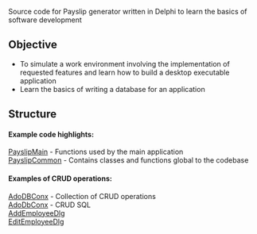 Source code for Payslip generator written in Delphi to learn the basics of software development

## Objective
* To simulate a work environment involving the implementation of requested features and learn how to build a desktop executable application
* Learn the basics of writing a database for an application

## Structure
#### Example code highlights:
[PayslipMain](https://github.com/roweigh/payslip/blob/main/Source/PayslipMain.pas) - Functions used by the main application\
[PayslipCommon](https://github.com/roweigh/payslip/blob/main/Source/PaySlipCommon.pas) - Contains classes and functions global to the codebase

#### Examples of CRUD operations:
[AdoDBConx](https://github.com/roweigh/payslip/blob/main/Source/AdoDBConx.pas) - Collection of CRUD operations\
[AdoDbConx](https://github.com/roweigh/payslip/blob/main/Source/AdoDBConx.dfm) - CRUD SQL\
[AddEmployeeDlg](https://github.com/roweigh/payslip/blob/main/Source/AddEmployeeDlg.pas)\
[EditEmployeeDlg](https://github.com/roweigh/payslip/blob/main/Source/EditEmployeeDlg.pas)
